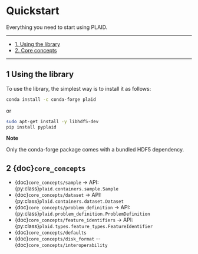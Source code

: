 # Quickstart

Everything you need to start using PLAID.

---

- [1. Using the library](#1-using-the-library)
- [2. Core concepts](#2-core-concepts)

---


## 1 Using the library

To use the library, the simplest way is to install it as follows:

```bash
conda install -c conda-forge plaid
```

or

```bash
sudo apt-get install -y libhdf5-dev
pip install pyplaid
```

**Note**

Only the conda-forge package comes with a bundled HDF5 dependency.

## 2 {doc}`core_concepts`

- {doc}`core_concepts/sample` → API: {py:class}`plaid.containers.sample.Sample`
- {doc}`core_concepts/dataset` → API: {py:class}`plaid.containers.dataset.Dataset`
- {doc}`core_concepts/problem_definition` → API: {py:class}`plaid.problem_definition.ProblemDefinition`
- {doc}`core_concepts/feature_identifiers` → API: {py:class}`plaid.types.feature_types.FeatureIdentifier`
- {doc}`core_concepts/defaults`
- {doc}`core_concepts/disk_format`
-- {doc}`core_concepts/interoperability`
